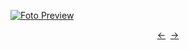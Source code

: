 [![Foto Preview](preview/n742.avif)](https://20essentials.github.io/project-000-742)

<div align="center" style="display: flex; justify-content: center;">
  <a  href="https://github.com/20essentials/project-000-741" target="_blank">&#8592;</a>
  &nbsp;&nbsp;
  <a  href="https://github.com/20essentials/project-000-743" target="_blank">&#8594;</a>
</div>
